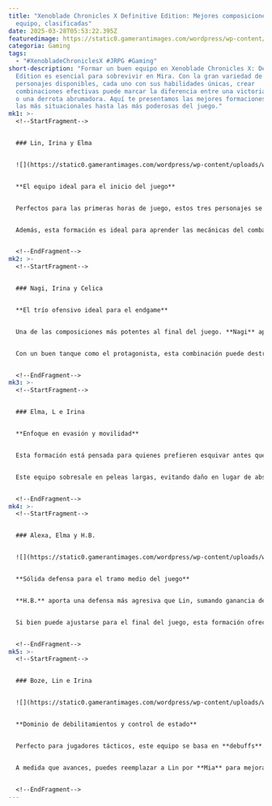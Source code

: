```yaml
---
title: "Xenoblade Chronicles X Definitive Edition: Mejores composiciones de
  equipo, clasificadas"
date: 2025-03-28T05:53:22.395Z
featuredimage: https://static0.gamerantimages.com/wordpress/wp-content/uploads/2025/03/best-teams-in-xeno-x.jpg?q=70&fit=crop&w=1140&h=&dpr=1
categoria: Gaming
tags:
  - "#XenobladeChroniclesX #JRPG #Gaming"
short-description: "Formar un buen equipo en Xenoblade Chronicles X: Definitive
  Edition es esencial para sobrevivir en Mira. Con la gran variedad de
  personajes disponibles, cada uno con sus habilidades únicas, crear
  combinaciones efectivas puede marcar la diferencia entre una victoria táctica
  o una derrota abrumadora. Aquí te presentamos las mejores formaciones, desde
  las más situacionales hasta las más poderosas del juego."
mk1: >-
  <!--StartFragment-->


  ### Lin, Irina y Elma


  ![](https://static0.gamerantimages.com/wordpress/wp-content/uploads/wm/2025/03/irina-h-b-and-celica-using-overdrive-in-xenoblade-chronicles-x.jpg?q=49&fit=crop&w=825&dpr=2)


  **El equipo ideal para el inicio del juego**


  Perfectos para las primeras horas de juego, estos tres personajes se desbloquean pronto y ofrecen un balance excepcional. **Lin** actúa como tanque, **Elma** como atacante ágil y **Irina** brinda un excelente soporte. Esta composición permite afrontar todo tipo de enemigos sin complicaciones, mientras el personaje principal puede rotar entre daño o curación.


  Además, esta formación es ideal para aprender las mecánicas del combate, incluyendo posicionamiento, TP y Overdrive, sin exponerse a un alto riesgo.


  <!--EndFragment-->
mk2: >-
  <!--StartFragment-->


  ### Nagi, Irina y Celica


  **El trío ofensivo ideal para el endgame**


  Una de las composiciones más potentes al final del juego. **Nagi** aporta un daño colosal, **Celica** se fortalece con auto-buffs y **Irina** mantiene el soporte constante. Aunque Nagi no participa en misiones principales, brilla en misiones secundarias y enfrentamientos opcionales.


  Con un buen tanque como el protagonista, esta combinación puede destruir enemigos rápidamente usando **Overdrive**, aplicando buffs y ataques sincronizados.


  <!--EndFragment-->
mk3: >-
  <!--StartFragment-->


  ### Elma, L e Irina


  **Enfoque en evasión y movilidad**


  Esta formación está pensada para quienes prefieren esquivar antes que resistir. **Elma** puede usar *Ghost Factory* para mejorar la evasión, **L** cumple el rol de tanque ágil, y **Irina** se mantiene como soporte versátil. Ideal para jugadores con dominio táctico del movimiento y del posicionamiento.


  Este equipo sobresale en peleas largas, evitando daño en lugar de absorberlo, y permitiendo ataques precisos mientras el enemigo falla constantemente.


  <!--EndFragment-->
mk4: >-
  <!--StartFragment-->


  ### Alexa, Elma y H.B.


  ![](https://static0.gamerantimages.com/wordpress/wp-content/uploads/wm/2025/03/alexa-yelv-and-doug-standing-by-their-skells-one-of-the-best-parties-in-xenoblade-chronicles-x-for-skell-combat.jpg?q=49&fit=crop&w=825&dpr=2)


  **Sólida defensa para el tramo medio del juego**


  **H.B.** aporta una defensa más agresiva que Lin, sumando ganancia de TP. **Alexa** y **Elma** completan el grupo, garantizando equilibrio entre defensa y ataque. Este equipo es ideal para jugadores que priorizan el control del campo de batalla.


  Si bien puede ajustarse para el final del juego, esta formación ofrece seguridad y ritmo en los capítulos intermedios, cuando las amenazas empiezan a escalar.


  <!--EndFragment-->
mk5: >-
  <!--StartFragment-->


  ### Boze, Lin e Irina


  ![](https://static0.gamerantimages.com/wordpress/wp-content/uploads/wm/2025/03/combat-against-quick-evello-using-lin-irina-and-boze-a-top-debuff-focused-team-in-xenoblade-chronicles-x.jpg?q=49&fit=crop&w=825&dpr=2)


  **Dominio de debilitamientos y control de estado**


  Perfecto para jugadores tácticos, este equipo se basa en **debuffs**. **Boze** y **Lin** debilitan constantemente al enemigo, mientras **Irina** mantiene la estabilidad del grupo. La composición permite que el protagonista actúe como el principal atacante, aprovechando las debilidades generadas.


  A medida que avances, puedes reemplazar a Lin por **Mia** para mejorar aún más la versatilidad del equipo.


  <!--EndFragment-->
---
```


